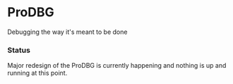 ProDBG
======

Debugging the way it's meant to be done

### Status

Major redesign of the ProDBG is currently happening and nothing is up and running at this point.
